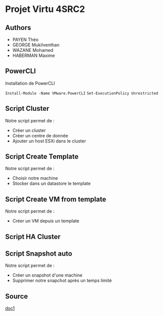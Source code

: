 
# Projet Virtu 4SRC2


## Authors

- PAYEN Théo 
- GEORGE Mukilventhan
- WAZANE Mohamed
- HABERMAN Maxime 

## PowerCLI

Installation de PowerCLI

`Install-Module -Name VMware.PowerCLI`
`Set-ExecutionPolicy Unrestricted`

## Script Cluster 

Notre script permet de :
-  Créer un cluster 
-  Créer un centre de donnée
-  Ajouter un host ESXi dans le cluster 

## Script  Create Template
Notre script permet de :
-  Choisir notre machine
- Stocker dans un datastore le template 

## Script  Create VM from template 

Notre script permet de :
- Créer un VM  depuis un template 

## Script  HA Cluster

## Script Snapshot auto
Notre script permet de :
- Créer un snapshot d'une machine 
- Supprimer notre snapchot après un temps limité 

## Source

[doc1](https://vdc-repo.vmware.com/vmwb-repository/dcr-public/73d6de02-05fd-47cb-8f73-99d1b33aea17/850c6b63-eb82-4d9c-bfcf-79279b5e5637/doc/index.html#link67346e27d64a7cf6089900270a364d43d8e086b7;New-VM.html)
